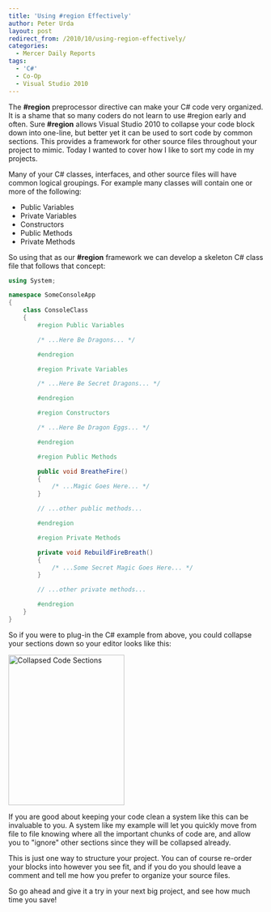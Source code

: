 ```yaml
---
title: 'Using #region Effectively'
author: Peter Urda
layout: post
redirect_from: /2010/10/using-region-effectively/
categories:
  - Mercer Daily Reports
tags:
  - 'C#'
  - Co-Op
  - Visual Studio 2010
---
```

The **#region** preprocessor directive can make your C# code very organized. It is a shame that so many coders do not learn to use #region early and often. Sure **#region** allows Visual Studio 2010 to collapse your code block down into one-line, but better yet it can be used to sort code by common sections. This provides a framework for other source files throughout your project to mimic. Today I wanted to cover how I like to sort my code in my projects.

Many of your C# classes, interfaces, and other source files will have common logical groupings. For example many classes will contain one or more of the following:

  * Public Variables
  * Private Variables
  * Constructors
  * Public Methods
  * Private Methods

So using that as our **#region** framework we can develop a skeleton C# class file that follows that concept:

```csharp
using System;

namespace SomeConsoleApp
{
    class ConsoleClass
    {
        #region Public Variables

        /* ...Here Be Dragons... */

        #endregion

        #region Private Variables

        /* ...Here Be Secret Dragons... */

        #endregion

        #region Constructors

        /* ...Here Be Dragon Eggs... */

        #endregion

        #region Public Methods

        public void BreatheFire()
        {
            /* ...Magic Goes Here... */
        }

        // ...other public methods...

        #endregion

        #region Private Methods

        private void RebuildFireBreath()
        {
            /* ...Some Secret Magic Goes Here... */
        }

        // ...other private methods...

        #endregion
    }
}
```

So if you were to plug-in the C# example from above, you could collapse your sections down so your editor looks like this:

<img class="aligncenter size-full wp-image-1039" title="Collapsed Code Sections" src="http://www.peter-urda.com/wp/wp-content/uploads/2010/10/Collapsed-Dragons.png" alt="Collapsed Code Sections" width="229" height="297" />

If you are good about keeping your code clean a system like this can be invaluable to you. A system like my example will let you quickly move from file to file knowing where all the important chunks of code are, and allow you to "ignore" other sections since they will be collapsed already.

This is just one way to structure your project. You can of course re-order your blocks into however you see fit, and if you do you should leave a comment and tell me how you prefer to organize your source files.

So go ahead and give it a try in your next big project, and see how much time you save!
